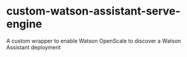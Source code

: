 # custom-watson-assistant-serve-engine
A custom wrapper to enable Watson OpenScale to discover a Watson Assistant deployment
